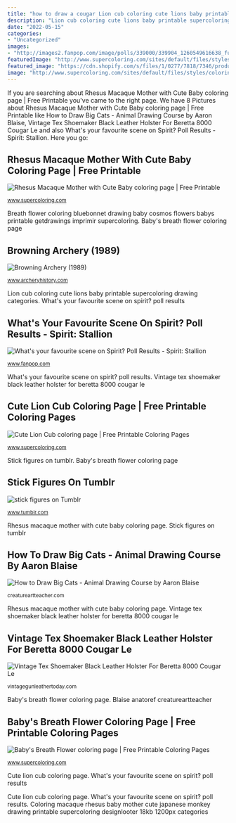 ```yaml
---
title: "how to draw a cougar Lion cub coloring cute lions baby printable supercoloring drawing categories"
description: "Lion cub coloring cute lions baby printable supercoloring drawing categories"
date: "2022-05-15"
categories:
- "Uncategorized"
images:
- "http://images2.fanpop.com/image/polls/339000/339904_1260549616638_full.jpg"
featuredImage: "http://www.supercoloring.com/sites/default/files/styles/coloring_full/public/cif/2013/05/babys-breath-flower-coloring-page.jpg"
featured_image: "https://cdn.shopify.com/s/files/1/0277/7818/7346/products/s-l1600-2138_23945ded-18e8-4ee8-928e-c7d41ee37f5a_2048x.jpg?v=1581685878"
image: "http://www.supercoloring.com/sites/default/files/styles/coloring_full/public/cif/2013/05/babys-breath-flower-coloring-page.jpg"
---
```


If you are searching about Rhesus Macaque Mother with Cute Baby coloring page | Free Printable you've came to the right page. We have 8 Pictures about Rhesus Macaque Mother with Cute Baby coloring page | Free Printable like How to Draw Big Cats - Animal Drawing Course by Aaron Blaise, Vintage Tex Shoemaker Black Leather Holster For Beretta 8000 Cougar Le and also What&#039;s your favourite scene on Spirit? Poll Results - Spirit: Stallion. Here you go:

## Rhesus Macaque Mother With Cute Baby Coloring Page | Free Printable

![Rhesus Macaque Mother with Cute Baby coloring page | Free Printable](http://www.supercoloring.com/sites/default/files/styles/coloring_full/public/cif/2014/11/rhesus-macaque-mother-cute-baby-coloring-pages.png "Vintage tex shoemaker black leather holster for beretta 8000 cougar le")

<small>www.supercoloring.com</small>

Breath flower coloring bluebonnet drawing baby cosmos flowers babys printable getdrawings imprimir supercoloring. Baby&#039;s breath flower coloring page

## Browning Archery (1989)

![Browning Archery (1989)](https://www.archeryhistory.com/compounds/80picsnew/browning89.jpg "Baby&#039;s breath flower coloring page")

<small>www.archeryhistory.com</small>

Lion cub coloring cute lions baby printable supercoloring drawing categories. What&#039;s your favourite scene on spirit? poll results

## What&#039;s Your Favourite Scene On Spirit? Poll Results - Spirit: Stallion

![What&#039;s your favourite scene on Spirit? Poll Results - Spirit: Stallion](http://images2.fanpop.com/image/polls/339000/339904_1260549616638_full.jpg "Coloring macaque rhesus baby mother cute japanese monkey drawing printable supercoloring designlooter 18kb 1200px categories")

<small>www.fanpop.com</small>

What&#039;s your favourite scene on spirit? poll results. Vintage tex shoemaker black leather holster for beretta 8000 cougar le

## Cute Lion Cub Coloring Page | Free Printable Coloring Pages

![Cute Lion Cub coloring page | Free Printable Coloring Pages](http://www.supercoloring.com/sites/default/files/styles/coloring_medium/public/cif/2018/07/cute-lion-cub-coloring-page.png "Coloring macaque rhesus baby mother cute japanese monkey drawing printable supercoloring designlooter 18kb 1200px categories")

<small>www.supercoloring.com</small>

Stick figures on tumblr. Baby&#039;s breath flower coloring page

## Stick Figures On Tumblr

![stick figures on Tumblr](https://64.media.tumblr.com/e0b0964c58a634b26d243ad53bef3eb0/1c701e3be379fa2e-42/s640x960/3e91aeb62ca74175923bb2acfdc0e7eb4d971ea1.png "Vintage tex shoemaker black leather holster for beretta 8000 cougar le")

<small>www.tumblr.com</small>

Rhesus macaque mother with cute baby coloring page. Stick figures on tumblr

## How To Draw Big Cats - Animal Drawing Course By Aaron Blaise

![How to Draw Big Cats - Animal Drawing Course by Aaron Blaise](https://cdn.creatureartteacher.com/wp-content/uploads/2015/07/Leopard-anatomy-d.jpg "Blaise anatoref creatureartteacher")

<small>creatureartteacher.com</small>

Rhesus macaque mother with cute baby coloring page. Vintage tex shoemaker black leather holster for beretta 8000 cougar le

## Vintage Tex Shoemaker Black Leather Holster For Beretta 8000 Cougar Le

![Vintage Tex Shoemaker Black Leather Holster For Beretta 8000 Cougar Le](https://cdn.shopify.com/s/files/1/0277/7818/7346/products/s-l1600-2138_23945ded-18e8-4ee8-928e-c7d41ee37f5a_2048x.jpg?v=1581685878 "Lion cub coloring cute lions baby printable supercoloring drawing categories")

<small>vintagegunleathertoday.com</small>

Baby&#039;s breath flower coloring page. Blaise anatoref creatureartteacher

## Baby&#039;s Breath Flower Coloring Page | Free Printable Coloring Pages

![Baby&#039;s Breath Flower coloring page | Free Printable Coloring Pages](http://www.supercoloring.com/sites/default/files/styles/coloring_full/public/cif/2013/05/babys-breath-flower-coloring-page.jpg "Browning archery (1989)")

<small>www.supercoloring.com</small>

Cute lion cub coloring page. What&#039;s your favourite scene on spirit? poll results

Cute lion cub coloring page. What&#039;s your favourite scene on spirit? poll results. Coloring macaque rhesus baby mother cute japanese monkey drawing printable supercoloring designlooter 18kb 1200px categories

